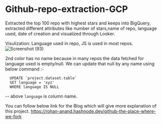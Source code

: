 # Github-repo-extraction-GCP
Extracted the top 100 repo with highest stars and keeps into BigQuery, extracted different attributes like number of stars,name of repo, language used, date of creation and visualized through Looker.


Visulization: Language used in repo, JS is used in most repos.
![Screenshot (93)](https://user-images.githubusercontent.com/96521078/224222318-ff8ea175-b60e-436f-aeb1-420c7b1bcbb9.png)

2nd color has no name because in many repos the data fetched for language used is empty/null.
We can update that null by any name using below command :-

      UPDATE `project.dataset.table`
      SET language = 'xyz'
      WHERE language IS NULL
  
  -- above `language` is column name.
  
  
  
You can follow below link for the Blog which will give more explanation of this project.
https://rohan-anand.hashnode.dev/github-the-place-where-we-fork
